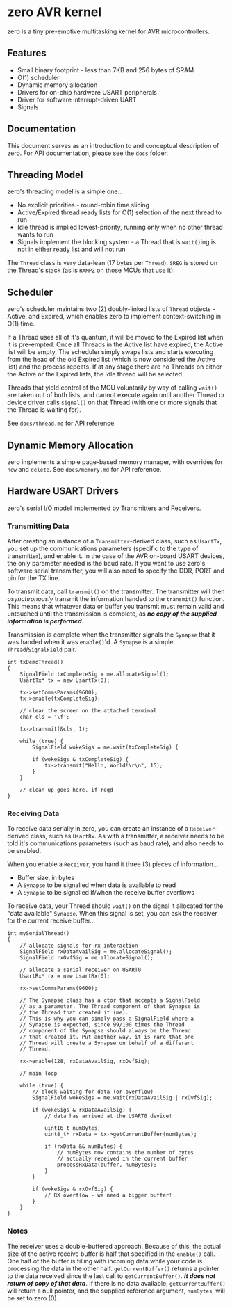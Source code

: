 # zero AVR kernel
zero is a tiny pre-emptive multitasking kernel for AVR microcontrollers.

## Features
- Small binary footprint - less than 7KB and 256 bytes of SRAM
- O(1) scheduler
- Dynamic memory allocation
- Drivers for on-chip hardware USART peripherals
- Driver for software interrupt-driven UART
- Signals

## Documentation
This document serves as an introduction to and conceptual description of zero. For API documentation, please see the ```docs``` folder.

## Threading Model
zero's threading model is a simple one...

 - No explicit priorities - round-robin time slicing
 - Active/Expired thread ready lists for O(1) selection of the next thread to run
 - Idle thread is implied lowest-priority, running only when no other thread wants to run
 - Signals implement the blocking system - a Thread that is ```wait()```ing is not in either ready list and will not run
 
 The ```Thread``` class is very data-lean (17 bytes per ```Thread```). ```SREG``` is stored on the Thread's stack (as is ```RAMPZ``` on those MCUs that use it).

 ## Scheduler
 zero's scheduler maintains two (2) doubly-linked lists of ```Thread``` objects - Active, and Expired, which enables zero to implement context-switching in O(1) time.

If a Thread uses all of it's quantum, it will be moved to the Expired list when it is pre-empted. Once all Threads in the Active list have expired, the Active list will be empty. The scheduler simply swaps lists and starts executing from the head of the old Expired list (which is now considered the Active list) and the process repeats. If at any stage there are no Threads on either the Active or the Expired lists, the Idle thread will be selected.

Threads that yield control of the MCU voluntarily by way of calling ```wait()``` are taken out of both lists, and cannot execute again until another Thread or device driver calls ```signal()``` on that Thread (with one or more signals that the Thread is waiting for).

See ```docs/thread.md``` for API reference.

## Dynamic Memory Allocation
zero implements a simple page-based memory manager, with overrides for ```new``` and ```delete```. See ```docs/memory.md``` for API reference.

## Hardware USART Drivers
zero's serial I/O model implemented by Transmitters and Receivers.

### Transmitting Data
After creating an instance of a ```Transmitter```-derived class, such as ```UsartTx```, you set up the communications parameters (specific to the type of transmitter), and enable it. In the case of the AVR on-board USART devices, the only parameter needed is the baud rate. If you want to use zero's software serial transmitter, you will also need to specify the DDR, PORT and pin for the TX line.

To transmit data, call ```transmit()``` on the transmitter. The transmitter will then *asynchronously* transmit the information handed to the ```transmit()``` function. This means that whatever data or buffer you transmit must remain valid and untouched until the transmission is complete, as ***no copy of the supplied information is performed***.

Transmission is complete when the transmitter signals the ```Synapse``` that it was handed when it was ```enable()```'d. A ```Synapse``` is a simple ```Thread```/```SignalField``` pair.
```
int txDemoThread()
{
    SignalField txCompleteSig = me.allocateSignal();
    UsartTx* tx = new UsartTx(0);

    tx->setCommsParams(9600);
    tx->enable(txCompleteSig);

    // clear the screen on the attached terminal
    char cls = '\f';

    tx->transmit(&cls, 1);

    while (true) {
        SignalField wokeSigs = me.wait(txCompleteSig) {

        if (wokeSigs & txCompleteSig) {
            tx->transmit("Hello, World!\r\n", 15);
        }
    }

    // clean up goes here, if reqd
}

```

### Receiving Data
To receive data serially in zero, you can create an instance of a ```Receiver```-derived class, such as ```UsartRx```. As with a transmitter, a receiver needs to be told it's communications parameters (such as baud rate), and also needs to be enabled.

When you enable a ```Receiver```, you hand it three (3) pieces of information...

- Buffer size, in bytes
- A ```Synapse``` to be signalled when data is available to read
- A ```Synapse``` to be signalled if/when the receive buffer overflows

To receive data, your Thread should ```wait()``` on the signal it allocated for the "data available" ```Synapse```. When this signal is set, you can ask the receiver for the current receive buffer...
```
int mySerialThread()
{
    // allocate signals for rx interaction
    SignalField rxDataAvailSig = me.allocateSignal();
    SignalField rxOvfSig = me.allocateSignal();

    // allocate a serial receiver on USART0
    UsartRx* rx = new UsartRx(0);

    rx->setCommsParams(9600);

    // The Synapse class has a ctor that accepts a SignalField
    // as a parameter. The Thread component of that Synapse is
    // the Thread that created it (me).
    // This is why you can simply pass a SignalField where a
    // Synapse is expected, since 99/100 times the Thread
    // component of the Synapse should always be the Thread
    // that created it. Put another way, it is rare that one
    // Thread will create a Synapse on behalf of a different
    // Thread.

    rx->enable(128, rxDataAvailSig, rxOvfSig);

    // main loop

    while (true) {
        // block waiting for data (or overflow)
        SignalField wokeSigs = me.wait(rxDataAvailSig | rxOvfSig);

        if (wokeSigs & rxDataAvailSig) {
            // data has arrived at the USART0 device!

            uint16_t numBytes;
            uint8_t* rxData = tx->getCurrentBuffer(numBytes);

            if (rxData && numBytes) {
                // numBytes now contains the number of bytes
                // actually received in the current buffer
                processRxData(buffer, numBytes);
            }
        }

        if (wokeSigs & rxOvfSig) {
            // RX overflow - we need a bigger buffer!
        }
    }
}
```
### Notes
The receiver uses a double-buffered approach. Because of this, the actual size of the active receive buffer is half that specified in the ```enable()``` call. One half of the buffer is filling with incoming data while your code is processing the data in the other half. ```getCurrentBuffer()``` returns a pointer to the data received since the last call to ```getCurrentBuffer()```. ***It does not return of copy of that data***. If there is no data available, ```getCurrentBuffer()``` will return a null pointer, and the supplied reference argument, ```numBytes```, will be set to zero (0).
